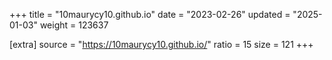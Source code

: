 +++
title = "10maurycy10.github.io"
date = "2023-02-26"
updated = "2025-01-03"
weight = 123637

[extra]
source = "https://10maurycy10.github.io/"
ratio = 15
size = 121
+++
